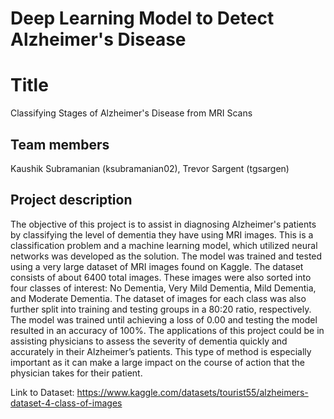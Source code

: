 # Deep Learning Model to Detect Alzheimer's Disease


# Title
Classifying Stages of Alzheimer's Disease from MRI Scans
## Team members
Kaushik Subramanian (ksubramanian02), Trevor Sargent (tgsargen)
## Project description
The objective of this project is to assist in diagnosing Alzheimer's patients by classifying the level of dementia they have using MRI images. This is a classification problem and a machine learning model, which utilized neural networks was developed as the solution. The model was trained and tested using a very large dataset of MRI images found on Kaggle. The dataset consists of about 6400 total images. These images were also sorted into four classes of interest: No Dementia, Very Mild Dementia, Mild Dementia, and Moderate Dementia. The dataset of images for each class was also further split into training and testing groups in a 80:20 ratio, respectively. The model was trained until achieving a loss of 0.00 and testing the model resulted in an accuracy of 100%. The applications of this project could be in assisting physicians to assess the severity of dementia quickly and accurately in their Alzheimer’s patients. This type of method is especially important as it can make a large impact on the course of action that the physician takes for their patient.


Link to Dataset: https://www.kaggle.com/datasets/tourist55/alzheimers-dataset-4-class-of-images




